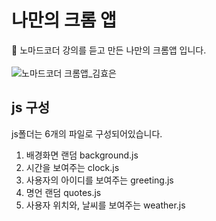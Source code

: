 # 나만의 크롬 앱
:seedling: 노마드코더 강의를 듣고 만든 나만의 크롬앱 입니다.
<br>
<br>
![노마드코더 크롬앱_김효은](https://user-images.githubusercontent.com/89337508/174262908-5e6f4b3e-2849-4a23-a904-75e103e15dd9.png)
<br>
## js 구성
js폴더는 6개의 파일로 구성되어있습니다.
1) 배경화면 랜덤 background.js
2) 시간을 보여주는 clock.js
3) 사용자의 아이디를 보여주는 greeting.js
4) 명언 랜덤 quotes.js
5) 사용자 위치와, 날씨를 보여주는 weather.js

